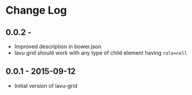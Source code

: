 # Change Log

## 0.0.2 - 
- Improved description in bower.json
- lavu grid should work with any type of child element having `role=cell`

## 0.0.1 - 2015-09-12
- Initial version of lavu-grid
